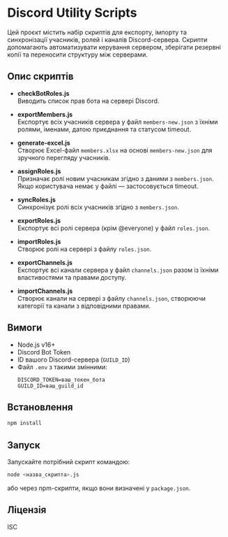 # Discord Utility Scripts

Цей проєкт містить набір скриптів для експорту, імпорту та синхронізації учасників, ролей і каналів Discord-сервера. Скрипти допомагають автоматизувати керування сервером, зберігати резервні копії та переносити структуру між серверами.

## Опис скриптів

- **checkBotRoles.js**  
  Виводить список прав бота на сервері Discord.

- **exportMembers.js**  
  Експортує всіх учасників сервера у файл `members-new.json` з їхніми ролями, іменами, датою приєднання та статусом timeout.

- **generate-excel.js**  
  Створює Excel-файл `members.xlsx` на основі `members-new.json` для зручного перегляду учасників.

- **assignRoles.js**  
  Призначає ролі новим учасникам згідно з даними з `members.json`. Якщо користувача немає у файлі — застосовується timeout.

- **syncRoles.js**  
  Синхронізує ролі всіх учасників згідно з `members.json`.

- **exportRoles.js**  
  Експортує всі ролі сервера (крім @everyone) у файл `roles.json`.

- **importRoles.js**  
  Створює ролі на сервері з файлу `roles.json`.

- **exportChannels.js**  
  Експортує всі канали сервера у файл `channels.json` разом із їхніми властивостями та правами доступу.

- **importChannels.js**  
  Створює канали на сервері з файлу `channels.json`, створюючи категорії та канали з відповідними правами.

## Вимоги

- Node.js v16+
- Discord Bot Token
- ID вашого Discord-сервера (`GUILD_ID`)
- Файл `.env` з такими змінними:
  ```
  DISCORD_TOKEN=ваш_токен_бота
  GUILD_ID=ваш_guild_id
  ```

## Встановлення

```bash
npm install
```

## Запуск

Запускайте потрібний скрипт командою:

```bash
node <назва_скрипта>.js
```

або через npm-скрипти, якщо вони визначені у `package.json`.

## Ліцензія

ISC
